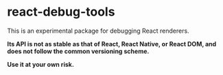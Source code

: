 # react-debug-tools

This is an experimental package for debugging React renderers.

**Its API is not as stable as that of React, React Native, or React DOM, and does not follow the common versioning scheme.**

**Use it at your own risk.**

